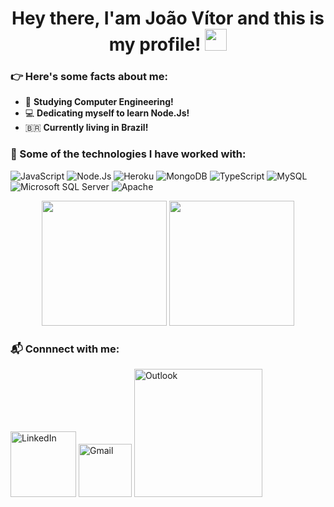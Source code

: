 <h1 align="center"> Hey there, I'am João Vítor and this is my profile! <img src="https://media.giphy.com/media/hvRJCLFzcasrR4ia7z/giphy.gif" width="35"> </h1>

<h3> 👉 Here's some facts about me: </h3>

- 🏫 **Studying Computer Engineering!**
- 💻 **Dedicating myself to learn Node.Js!**
- 🇧🇷 **Currently living in Brazil!**

<h3> 🔨 Some of the technologies I have worked with: </h3>

![JavaScript](https://img.shields.io/badge/JavaScript-F7DF1E?style=for-the-badge&logo=javascript&logoColor=black)
![Node.Js](https://img.shields.io/badge/Node.js-43853D?style=for-the-badge&logo=node.js&logoColor=white)
![Heroku](https://img.shields.io/badge/Heroku-430098?style=for-the-badge&logo=heroku&logoColor=white)
![MongoDB](https://img.shields.io/badge/MongoDB-4EA94B?style=for-the-badge&logo=mongodb&logoColor=white)
![TypeScript](https://img.shields.io/badge/TypeScript-007ACC?style=for-the-badge&logo=typescript&logoColor=white)
![MySQL](https://img.shields.io/badge/MySQL-00000F?style=for-the-badge&logo=mysql&logoColor=white)
![Microsoft SQL Server](https://img.shields.io/badge/Microsoft_SQL_Server-CC2927?style=for-the-badge&logo=microsoft-sql-server&logoColor=white)
![Apache](https://img.shields.io/badge/Apache-CA2136?style=for-the-badge&logo=apache&logoColor=white)

<p align= "center">
<img height= "200" src="https://github-readme-stats.vercel.app/api?username=TheJoaoRech&theme=react&show_icons=true&include_all_commits=true" />
<img height= "200" src="https://github-readme-stats.vercel.app/api/top-langs/?username=TheJoaoRech&theme=react&layout=compact" />
</p>

<h3> 📬 Connnect with me: </h3>

<a href="https://www.linkedin.com/in/joaovitorrech/"><img width="105px" alt="LinkedIn" src="https://img.shields.io/badge/LinkedIn-0077B5?style=for-the-badge&logo=linkedin&logoColor=white"/></a>
<a href="mailto:joaooliveirarech@gmail.com"><img width="85px" alt="Gmail" src="https://img.shields.io/badge/Gmail-D14836?style=for-the-badge&logo=gmail&logoColor=white" /></a> 
<a href="mailto:joaooliveirarech@hotmail.com"><img width="205px" alt="Outlook" src="https://img.shields.io/badge/Microsoft_Outlook-0078D4?style=for-the-badge&logo=microsoft-outlook&logoColor=white" /></a> 
